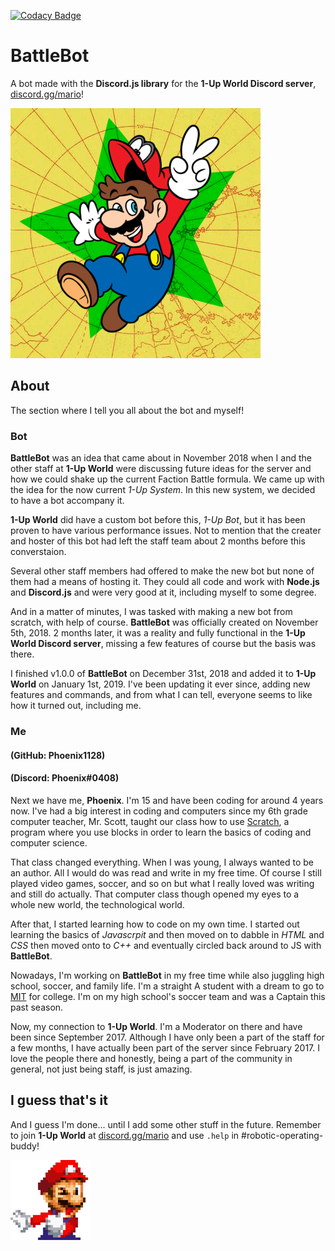 [![Codacy Badge](https://api.codacy.com/project/badge/Grade/263e73ace1a24b74a54d6d77c5b20d02)](https://www.codacy.com/app/Phoenix1128/BattleBot?utm_source=github.com&amp;utm_medium=referral&amp;utm_content=Phoenix1128/BattleBot&amp;utm_campaign=Badge_Grade)

# BattleBot
A bot made with the **Discord.js library** for the **1-Up World Discord server**, [discord.gg/mario](https://discord.gg/mario)!

![1-Up World Image](/images/1-Up-World-Image.png)

## About
The section where I tell you all about the bot and myself!
### Bot
**BattleBot** was an idea that came about in November 2018 when I and the other staff at **1-Up World** were discussing future ideas for the server and how we could shake up the current Faction Battle formula. We came up with the idea for the now current *1-Up System*. In this new system, we decided to have a bot accompany it. 

**1-Up World** did have a custom bot before this, *1-Up Bot*, but it has been proven to have various performance issues. Not to mention that the creater and hoster of this bot had left the staff team about 2 months before this converstaion.

Several other staff members had offered to make the new bot but none of them had a means of hosting it. They could all code and work with **Node.js** and **Discord.js** and were very good at it, including myself to some degree.

And in a matter of minutes, I was tasked with making a new bot from scratch, with help of course. **BattleBot** was officially created on November 5th, 2018. 2 months later, it was a reality and fully functional in the **1-Up World Discord server**, missing a few features of course but the basis was there.

I finished v1.0.0 of **BattleBot** on December 31st, 2018 and added it to **1-Up World** on January 1st, 2019. I've been updating it ever since, adding new features and commands, and from what I can tell, everyone seems to like how it turned out, including me.

### Me
#### (GitHub: Phoenix1128)
#### (Discord: Phoenix#0408)
Next we have me, **Phoenix**. I'm 15 and have been coding for around 4 years now. I've had a big interest in coding and computers since my 6th grade computer teacher, Mr. Scott, taught our class how to use [Scratch](https://scratch.mit.edu/), a program where you use blocks in order to learn the basics of coding and computer science.

That class changed everything. When I was young, I always wanted to be an author. All I would do was read and write in my free time. Of course I still played video games, soccer, and so on but what I really loved was writing and still do actually. That computer class though opened my eyes to a whole new world, the technological world.

After that, I started learning how to code on my own time. I started out learning the basics of *Javascrpit* and then moved on to dabble in *HTML* and *CSS* then moved onto to *C++* and eventually circled back around to JS with **BattleBot**.

Nowadays, I'm working on **BattleBot** in my free time while also juggling high school, soccer, and family life. I'm a straight A student with a dream to go to [MIT](https://mit.edu/) for college. I'm on my high school's soccer team and was a Captain this past season.

Now, my connection to **1-Up World**. I'm a Moderator on there and have been since September 2017. Although I have only been a part of the staff for a few months, I have actually been part of the server since February 2017. I love the people there and honestly, being a part of the community in general, not just being staff, is just amazing.

## I guess that's it
And I guess I'm done... until I add some other stuff in the future. Remember to join **1-Up World** at [discord.gg/mario](https://discord.gg/mario) and use `.help` in #robotic-operating-buddy!

![thumbsupio](/images/thumbsupio.png)